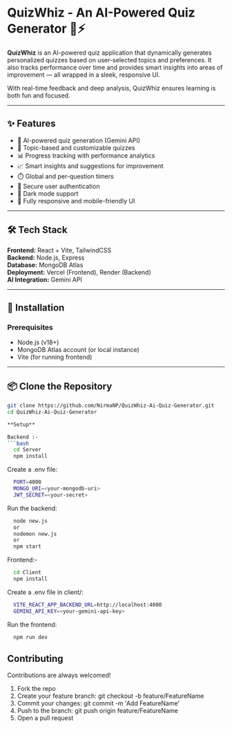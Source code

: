 # QuizWhiz - An AI-Powered Quiz Generator 🧠⚡

**QuizWhiz** is an AI-powered quiz application that dynamically generates personalized quizzes based on user-selected topics and preferences. It also tracks performance over time and provides smart insights into areas of improvement — all wrapped in a sleek, responsive UI.

With real-time feedback and deep analysis, QuizWhiz ensures learning is both fun and focused.

---

## ✨ Features

- 🤖 AI-powered quiz generation (Gemini API)
- 🧠 Topic-based and customizable quizzes
- 📊 Progress tracking with performance analytics
- 📈 Smart insights and suggestions for improvement
- ⏱️ Global and per-question timers
- 🔐 Secure user authentication
- 🌙 Dark mode support
- 📱 Fully responsive and mobile-friendly UI

---

## 🛠️ Tech Stack

**Frontend:** React + Vite, TailwindCSS  
**Backend:** Node.js, Express  
**Database:** MongoDB Atlas  
**Deployment:** Vercel (Frontend), Render (Backend)  
**AI Integration:** Gemini API

---

## 🚀 Installation

### Prerequisites

- Node.js (v18+)
- MongoDB Atlas account (or local instance)
- Vite (for running frontend)

---

## 📦 Clone the Repository

```bash
git clone https://github.com/NirmaNP/QuizWhiz-Ai-Quiz-Generator.git
cd QuizWhiz-Ai-Quiz-Generator

**Setup**

Backend :-
```bash
  cd Server
  npm install
```
Create a .env file:
```bash
  PORT=4000
  MONGO_URI=<your-mongodb-uri>
  JWT_SECRET=<your-secret>
```
Run the backend:
```bash
  node new.js
  or
  nodemon new.js
  or
  npm start
```

Frontend:-
```bash
  cd Client
  npm install
```
Create a .env file in client/:
```bash
  VITE_REACT_APP_BACKEND_URL=http://localhost:4000
  GEMINI_API_KEY=<your-gemini-api-key>
```
Run the frontend:
```bash
  npm run dev
```
## Contributing

Contributions are always welcomed!

1. Fork the repo  
2. Create your feature branch: git checkout -b feature/FeatureName  
3. Commit your changes: git commit -m 'Add FeatureName'  
4. Push to the branch: git push origin feature/FeatureName  
5. Open a pull request
